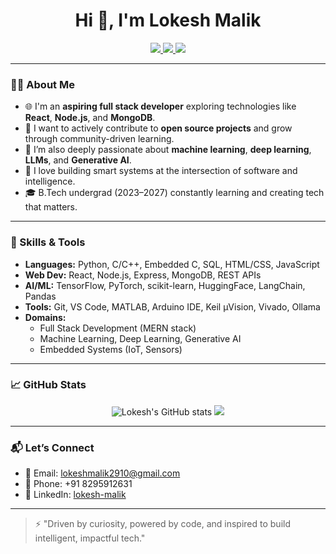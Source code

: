 <h1 align="center">Hi 👋, I'm Lokesh Malik</h1>

<p align="center">
  <a href="https://www.linkedin.com/in/lokesh-malik-a89689280/" target="_blank">
    <img src="https://img.shields.io/badge/LinkedIn-blue?style=flat&logo=linkedin" />
  </a>
  <a href="https://codeforces.com/profile/_skadooshh_" target="_blank">
    <img src="https://img.shields.io/badge/Codeforces-orange?style=flat&logo=codeforces" />
  </a>
  <a href="mailto:lokeshmalik2910@gmail.com" target="_blank">
    <img src="https://img.shields.io/badge/Email-d14836?style=flat&logo=gmail&logoColor=white" />
  </a>
</p>

---

### 👨‍💻 About Me

- 🌐 I'm an **aspiring full stack developer** exploring technologies like **React**, **Node.js**, and **MongoDB**.
- 🤝 I want to actively contribute to **open source projects** and grow through community-driven learning.
- 🧠 I’m also deeply passionate about **machine learning**, **deep learning**, **LLMs**, and **Generative AI**.
- 🤖 I love building smart systems at the intersection of software and intelligence.
- 🎓 B.Tech undergrad (2023–2027) constantly learning and creating tech that matters.

---

### 🧠 Skills & Tools

- **Languages:** Python, C/C++, Embedded C, SQL, HTML/CSS, JavaScript  
- **Web Dev:** React, Node.js, Express, MongoDB, REST APIs  
- **AI/ML:** TensorFlow, PyTorch, scikit-learn, HuggingFace, LangChain, Pandas  
- **Tools:** Git, VS Code, MATLAB, Arduino IDE, Keil µVision, Vivado, Ollama  
- **Domains:**  
  - Full Stack Development (MERN stack)  
  - Machine Learning, Deep Learning, Generative AI  
  - Embedded Systems (IoT, Sensors)

---

### 📈 GitHub Stats

<p align="center">
  <img src="https://github-readme-stats.vercel.app/api?username=Lucky-Malik&show_icons=true&theme=radical" alt="Lokesh's GitHub stats" />
  <img src="https://github-readme-stats.vercel.app/api/top-langs/?username=Lucky-Malik&layout=compact&theme=radical" />
</p>

---

### 📬 Let’s Connect

- 📧 Email: [lokeshmalik2910@gmail.com](mailto:lokeshmalik2910@gmail.com)  
- 📱 Phone: +91 8295912631  
- 💼 LinkedIn: [lokesh-malik](https://www.linkedin.com/in/lokesh-malik-a89689280/)  

---

> ⚡ "Driven by curiosity, powered by code, and inspired to build intelligent, impactful tech."
